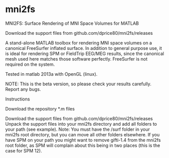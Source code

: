 # mni2fs
MNI2FS: Surface Rendering of MNI Space Volumes for MATLAB

Download the support files from 
github.com/dprice80/mni2fs/releases

A stand-alone MATLAB toolbox for rendering MNI space volumes on a canonical FreeSurfer inflated surface. In addition to general purpose use, it is ideal for rendering SPM or FieldTrip EEG/MEG results, since the canonical mesh used here matches those software perfectly. FreeSurfer is not required on the system. 

Tested in matlab 2013a with OpenGL (linux).

NOTE: This is the beta version, so please check your results carefully. Report any bugs.

Instructions

Download the repository *.m files

Download the support files from github.com/dprice80/mni2fs/releases
Unpack the support files into your mni2fs directory and add all folders to your path (see example). 
Note: You must have the /surf folder in your mni2fs root directory, but you can move all other folders elsewhere. If you have SPM on your path you might want to remove gifti-1.4 from the mni2fs root folder, as SPM will complain about this being in two places (this is the case for SPM 12).

